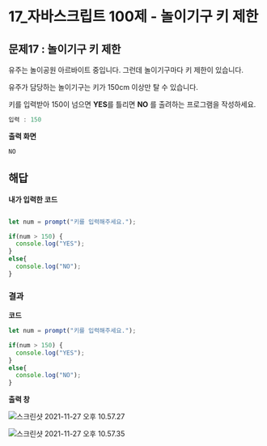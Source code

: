 # 17_자바스크립트 100제 - 놀이기구 키 제한

## 문제17 : 놀이기구 키 제한

유주는 놀이공원 아르바이트 중입니다. 그런데 놀이기구마다 키 제한이 있습니다. 

유주가 담당하는 놀이기구는 키가 150cm 이상만 탈 수 있습니다.

키를 입력받아 150이 넘으면 **YES**를 틀리면 **NO** 를 출려하는 프로그램을 작성하세요.

```js
입력 : 150
```



**출력 화면**

```
NO
```





## 해답

**내가 입력한 코드**

```js

let num = prompt("키를 입력해주세요.");

if(num > 150) {
  console.log("YES");
}
else{
  console.log("NO");
}
```









### 결과

**코드**

```js
let num = prompt("키를 입력해주세요.");

if(num > 150) {
  console.log("YES");
}
else{
  console.log("NO");
}
```





**출력 창** 

![스크린샷 2021-11-27 오후 10.57.27](../../md-images/%E1%84%89%E1%85%B3%E1%84%8F%E1%85%B3%E1%84%85%E1%85%B5%E1%86%AB%E1%84%89%E1%85%A3%E1%86%BA%202021-11-27%20%E1%84%8B%E1%85%A9%E1%84%92%E1%85%AE%2010.57.27.png)



![스크린샷 2021-11-27 오후 10.57.35](../../md-images/%E1%84%89%E1%85%B3%E1%84%8F%E1%85%B3%E1%84%85%E1%85%B5%E1%86%AB%E1%84%89%E1%85%A3%E1%86%BA%202021-11-27%20%E1%84%8B%E1%85%A9%E1%84%92%E1%85%AE%2010.57.35.png)
